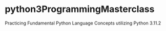 # python3ProgrammingMasterclass
Practicing Fundamental Python Language Concepts utilizing Python 3.11.2
